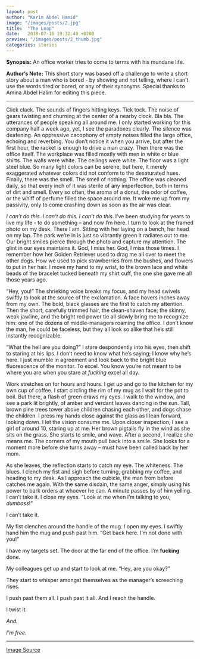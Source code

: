 ```yaml
---
layout: post
author: "Karim Abdel Hamid"
image: "/images/posts/2.jpg"
title:  "The Leap"
date:   2018-07-16 19:32:40 +0200
preview: "/images/posts/2_thumb.jpg"
categories: stories
---
```


**Synopsis:** An office worker tries to come to terms with his mundane life.

**Author’s Note:** This short story was based off a challenge to write a short story about a man who is bored - by showing and not telling, where I can’t use the words tired or bored, or any of their synonyms. Special thanks to Amina Abdel Halim for editing this piece.

---

Click clack. The sounds of fingers hitting keys. Tick tock. The noise of gears
twisting and churning at the center of a nearby clock. Bla bla. The utterances
of people speaking all around me. I only started working for this company half a
week ago, yet, I see the paradoxes clearly. The silence was deafening. An
oppressive cacophony of empty noises filled the large office, echoing and
reverbing. You don’t notice it when you arrive, but after the first hour, the
racket is enough to drive a man crazy. Then there was the office itself. The
workplace was filled mostly with men in white or blue shirts. The walls were
white. The ceilings were white. The floor was a light steel blue. So many light
colors can be serene, but here, it merely exaggerated whatever colors did not
conform to the desaturated hues. Finally, there was the smell. The smell of
nothing. The office was cleaned daily, so that every inch of it was sterile of
any imperfection, both in terms of dirt and smell. Every so often, the aroma of
a donut, the odor of coffee, or the whiff of perfume filled the space around me.
It woke me up from my passivity, only to come crashing down as soon as the air
was clear.

*I can’t do this. I can’t do this. I can’t do this.* I’ve been studying for
years to live my life - to do something – and now I’m here. I turn to look at
the framed photo on my desk. There I am. Sitting with her laying on a bench, her
head on my lap. The park we’re in is just so vibrantly green it radiates out to
me. Our bright smiles pierce through the photo and capture my attention. The
glint in our eyes maintains it. God, I miss her. God, I miss those times. I
remember how her Golden Retriever used to drag me all over to meet the other
dogs. How we used to pick strawberries from the bushes, and flowers to put in
her hair. I move my hand to my wrist, to the brown lace and white beads of the
bracelet tucked beneath my shirt cuff, the one she gave me all those years ago.

“Hey, you!” The shrieking voice breaks my focus, and my head swivels swiftly to
look at the source of the exclamation. A face hovers inches away from my own.
The bold, black glasses are the first to catch my attention. Then the short,
carefully trimmed hair, the clean-shaven face; the skinny, weak jawline, and the
bright red power tie all slowly bring me to recognize him: one of the dozens of
middle-managers roaming the office. I don’t know the man, he could be faceless,
but they all look so alike that he’s still instantly recognizable.

“What the hell are you doing?” I stare despondently into his eyes, then shift to
staring at his lips. I don’t need to know what he’s saying; I know why he’s
here. I just mumble in agreement and look back to the bright blue fluorescence
of the monitor. To excel. You know you’re not meant to be where you are when you
stare at *fucking* excel all day.

Work stretches on for hours and hours. I get up and go to the kitchen for my own
cup of coffee. I start circling the rim of my mug as I wait for the pot to boil.
But there, a flash of green draws my eyes. I walk to the window, and see a park
lit brightly, of amber and verdant leaves dancing in the sun. Tall, brown pine
trees tower above children chasing each other, and dogs chase the children. I
press my hands close against the glass as I lean forward, looking down. I let
the vision consume me. Upon closer inspection, I see a girl of around 10,
staring up at me. Her brown pigtails fly in the wind as she sits on the grass.
She starts to smile, and wave. After a second, I realize she means me. The
corners of my mouth pull back into a smile. She looks for a moment more before
she turns away – must have been called back by her mom.

As she leaves, the reflection starts to catch my eye. The whiteness. The blues.
I clench my fist and sigh before turning, grabbing my coffee, and heading to my
desk. As I approach the cubicle, the man from before catches me again. With the
same disdain, the same anger, simply using his power to bark orders at whoever
he can. A minute passes by of him yelling. I can’t take it. I close my eyes.
“Look at me when I’m talking to you, *dumbass*!”

I can’t take it.

My fist clenches around the handle of the mug. I open my eyes. I swiftly hand
him the mug and push past him. “Get back here. I’m not done with you!”

I have my targets set. The door at the far end of the office. I’m **fucking**
done.

My colleagues get up and start to look at me. “Hey, are you okay?”

They start to whisper amongst themselves as the manager’s screeching rises.

I push past them all. I push past it all. And I reach the handle.

I twist it.

*And.*

*I’m free.*


---

[Image Source](https://www.pexels.com/photo/light-road-landscape-nature-35600/)
